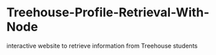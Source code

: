 # Treehouse-Profile-Retrieval-With-Node
interactive website to retrieve information from Treehouse students
